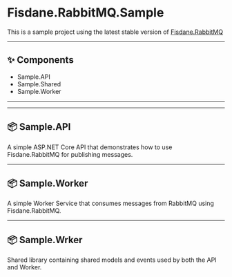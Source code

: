 
# Fisdane.RabbitMQ.Sample

This is a sample project using the latest stable version of [Fisdane.RabbitMQ](https://github/fisdane/Fisdane.RabbitMQ/)

---

## ✨ Components

- Sample.API
- Sample.Shared
- Sample.Worker

---


---

## 📦 Sample.API

A simple ASP.NET Core API that demonstrates how to use Fisdane.RabbitMQ for publishing messages.

---

## 📦 Sample.Worker

A simple Worker Service that consumes messages from RabbitMQ using Fisdane.RabbitMQ.

---

## 📦 Sample.Wrker

Shared library containing shared models and events used by both the API and Worker. 


